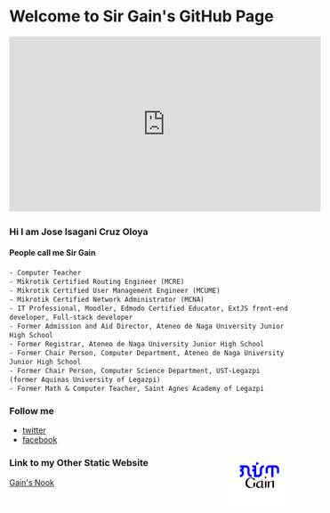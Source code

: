 # Welcome to Sir Gain's GitHub Page

<iframe width="560" height="315" src="https://www.youtube.com/embed/2MsN8gpT6jY" title="YouTube video player" frameborder="0" allow="accelerometer; autoplay; clipboard-write; encrypted-media; gyroscope; picture-in-picture" allowfullscreen></iframe>


### Hi I am Jose Isagani Cruz Oloya
#### People call me Sir Gain

```
- Computer Teacher
- Mikrotik Certified Routing Engineer (MCRE)
- Mikrotik Certified User Management Engineer (MCUME)
- Mikrotik Certified Network Administrator (MCNA)
- IT Professional, Moodler, Edmodo Certified Educator, ExtJS front-end developer, Full-stack developer
- Former Admission and Aid Director, Ateneo de Naga University Junior High School 
- Former Registrar, Ateneo de Naga University Junior High School 
- Former Chair Person, Computer Department, Ateneo de Naga University Junior High School 
- Former Chair Person, Computer Science Department, UST-Legazpi (former Aquinas University of Legazpi)
- Former Math & Computer Teacher, Saint Agnes Academy of Legazpi
 ```
 
### Follow me
- [twitter](https://twitter.com/sirgain) 
- [facebook](https://www.facebook.com/sirgain/)  

<img src="gain-font-filipino.png" width="111" align="right">

### Link to my Other Static Website

[Gain's Nook](http://sirgain.droppages.com/)
